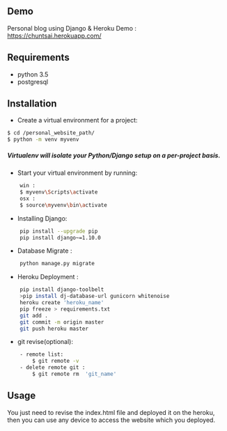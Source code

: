  ## Demo
 Personal blog using Django & Heroku 
 Demo : https://chuntsai.herokuapp.com/

## Requirements
- python 3.5
- postgresql 

## Installation
- Create a virtual environment for a project: 

```bash
$ cd /personal_website_path/
$ python -m venv myvenv
```

 ##### Virtualenv will isolate your Python/Django setup on a per-project basis.
- Start your virtual environment by running: 
```bash
    win :
    $ myvenv\Scripts\activate
    osx : 
    $ source\myvenv\bin\activate
```
- Installing Django:
```bash
    pip install --upgrade pip
    pip install django~=1.10.0
```
- Database Migrate :
```bash
    python manage.py migrate
```


- Heroku Deployment :
```bash
    pip install django-toolbelt
    >pip install dj-database-url gunicorn whitenoise
    heroku create 'heroku_name'
    pip freeze > requirements.txt
    git add .
    git commit -m origin master
    git push heroku master
```

- git revise(optional):
```bash
    - remote list:  
        $ git remote -v
    - delete remote git : 
        $ git remote rm  'git_name'
```
## Usage
You just need to revise the index.html file and deployed it on the heroku,
then you can use any device to access the website which you deployed.